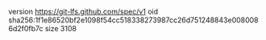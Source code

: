 version https://git-lfs.github.com/spec/v1
oid sha256:1f1e86520bf2e1098f54cc518338273987cc26d751248843e0080086d2f0fb7c
size 3108
